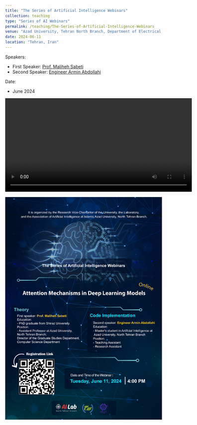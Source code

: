 ```yaml
---
title: "The Series of Artificial Intelligence Webinars"
collection: teaching
type: "Series of AI Webinars"
permalink: /teaching/The-Series-of-Artificial-Intelligence-Webinars
venue: "Azad University, Tehran North Branch, Department of Electrical and Computer Science"
date: 2024-06-11
location: "Tehran, Iran"
---
```


Speakers:
- First Speaker: [Prof. Maliheh Sabeti](https://scholar.google.com/citations?user=Qn_ik_gAAAAJ&hl=en&oi=sra)
- Second Speaker: [Engineer Armin Abdollahi](https://scholar.google.com/citations?user=_lXpoGEAAAAJ&hl=en)

Date:
- June 2024

<video width="600" controls autoplay>
  <source src="" type="video/mp4">
</video>

<a href="" target="_blank"><img src="/images/PosterWebinar.jpg"/></a>
